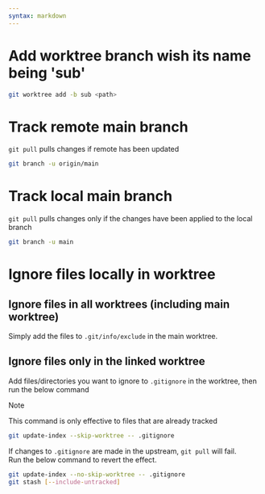 ```yaml
---
syntax: markdown
---
```


# Add worktree branch wish its name being 'sub'
```sh
git worktree add -b sub <path>
```

# Track remote main branch
`git pull` pulls changes if remote has been updated
```sh
git branch -u origin/main
```

# Track local main branch
`git pull` pulls changes only if the changes have been applied to the local branch
```sh
git branch -u main
```

# Ignore files locally in worktree

## Ignore files in all worktrees (including main worktree)
Simply add the files to `.git/info/exclude` in the main worktree.

## Ignore files only in the linked worktree
Add files/directories you want to ignore to `.gitignore` in the worktree, then run the below command
> [!NOTE]
> This command is only effective to files that are already tracked
```sh
git update-index --skip-worktree -- .gitignore
```

If changes to `.gitignore` are made in the upstream, `git pull` will fail.  
Run the below command to revert the effect.
```sh
git update-index --no-skip-worktree -- .gitignore
git stash [--include-untracked]
```
